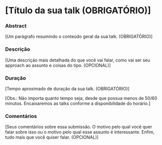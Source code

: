 # [Título da sua talk (OBRIGATÓRIO)]

### Abstract

[Um parágrafo resumindo o conteúdo geral da sua talk. (OBRIGATÓRIO)]

### Descrição

[Uma descrição mais detalhada do que você vai falar, como vai ser seu approach ao assunto e coisas do tipo. (OPCIONAL)]

### Duração

[Tempo aproximado de duração da sua talk. (OBRIGATÓRIO)]

[Obs.: Não importa quanto tempo seja, desde que possua menos de 50/60 minutos. Encaixaremos as talks conforme a disponibilidade do horário.]

### Comentários

[Seus comentários sobre essa submissão. O motivo pelo qual você quer falar sobre isso ou o motivo pelo qual esse assunto é interessante. Enfim, tudo mais que você quiser falar. (OPCIONAL)]

